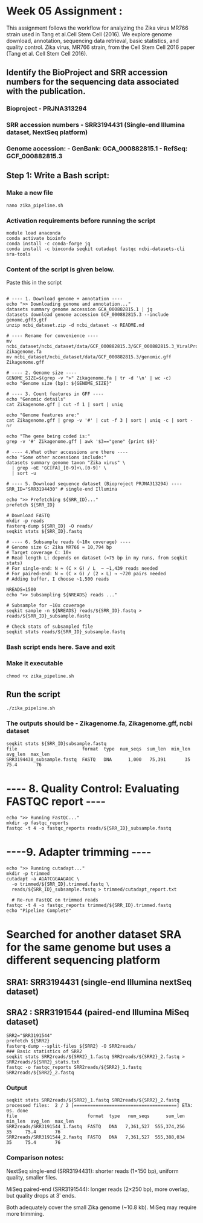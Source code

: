 # Week 05 Assignment :

This assignment follows the workflow for analyzing the Zika virus MR766 strain used in  Tang et al.Cell Stem Cell (2016). We explore genome download, annotation, sequencing data retrieval,  basic statistics, and quality control. Zika virus, MR766 strain, from the Cell Stem Cell 2016 paper (Tang et al. Cell Stem Cell 2016).

## Identify the BioProject and SRR accession numbers for the sequencing data associated with the publication.
### Bioproject - PRJNA313294
### SRR accession numbers - SRR3194431 (Single-end Illumina dataset, NextSeq platform)
### Genome accession:  - GenBank: GCA_000882815.1  - RefSeq: GCF_000882815.3 

## Step 1: Write a Bash script:
### Make a new file
```
nano zika_pipeline.sh
```
### Activation requirements before running the script
```
module load anaconda 
conda activate bioinfo
conda install -c conda-forge jq
conda install -c bioconda seqkit cutadapt fastqc ncbi-datasets-cli sra-tools
```
### Content of the script is given below. 
Paste this in the script 
```#!/usr/bin/env bash

# ---- 1. Download genome + annotation ----
echo ">> Downloading genome and annotation..."
datasets summary genome accession GCA_000882815.1 | jq
datasets download genome accession GCF_000882815.3 --include genome,gff3,gtf
unzip ncbi_dataset.zip -d ncbi_dataset -x README.md

# ---- Rename for convenience ----
mv ncbi_dataset/ncbi_dataset/data/GCF_000882815.3/GCF_000882815.3_ViralProj36615_genomic.fna Zikagenome.fa
mv ncbi_dataset/ncbi_dataset/data/GCF_000882815.3/genomic.gff Zikagenome.gff

# ---- 2. Genome size ----
GENOME_SIZE=$(grep -v ">" Zikagenome.fa | tr -d '\n' | wc -c)
echo "Genome size (bp): ${GENOME_SIZE}" 

# ---- 3. Count features in GFF ----
echo "Genomic details"
cat Zikagenome.gff | cut -f 1 | sort | uniq

echo "Genome features are:"
cat Zikagenome.gff | grep -v '#' | cut -f 3 | sort | uniq -c | sort -nr

echo "The gene being coded is:"
grep -v '#' Zikagenome.gff | awk '$3=="gene" {print $9}'

# ---- 4.What other accessions are there ----
echo "Some other accessions include:" 
datasets summary genome taxon "Zika virus" \
  | grep -oE 'GC[FA]_[0-9]+\.[0-9]' \
  | sort -u

# ---- 5. Download sequence dataset (Bioproject PRJNA313294) ----
SRR_ID="SRR3194430" # single-end Illumina

echo ">> Prefetching ${SRR_ID}..."
prefetch ${SRR_ID}

# Download FASTQ
mkdir -p reads
fasterq-dump ${SRR_ID} -O reads/
seqkit stats ${SRR_ID}.fastq

# ---- 6. Subsample reads (~10x coverage) ----
# Genome size G: Zika MR766 ≈ 10,794 bp
# Target coverage C: 10×
# Read length L: depends on dataset (≈75 bp in my runs, from seqkit stats)
# For single-end: N ≈ (C × G) / L  → ~1,439 reads needed
# For paired-end: N ≈ (C × G) / (2 × L) → ~720 pairs needed
# Adding buffer, I choose ~1,500 reads

NREADS=1500
echo ">> Subsampling ${NREADS} reads ..."

# Subsample for ~10x coverage
seqkit sample -n ${NREADS} reads/${SRR_ID}.fastq > reads/${SRR_ID}_subsample.fastq

# Check stats of subsampled file
seqkit stats reads/${SRR_ID}_subsample.fastq

```
### Bash script ends here. Save and exit
### Make it executable 
```
chmod +x zika_pipeline.sh
```
## Run the script 
```
./zika_pipeline.sh
```
### The outputs should be - Zikagenome.fa, Zikagenome.gff, ncbi dataset
```
seqkit stats ${SRR_ID}subsample.fastq
file                        format  type  num_seqs  sum_len  min_len  avg_len  max_len
SRR3194430_subsample.fastq  FASTQ   DNA      1,000   75,391       35     75.4       76
```
# ---- 8. Quality Control: Evaluating FASTQC report ----
```
echo ">> Running FastQC..."
mkdir -p fastqc_reports
fastqc -t 4 -o fastqc_reports reads/${SRR_ID}_subsample.fastq
```
# ----9. Adapter trimming ----
```
echo ">> Running cutadapt..."
mkdir -p trimmed 
cutadapt -a AGATCGGAAGAGC \
  -o trimmed/${SRR_ID}.trimmed.fastq \
  reads/${SRR_ID}_subsample.fastq > trimmed/cutadapt_report.txt

  # Re-run FastQC on trimmed reads
fastqc -t 4 -o fastqc_reports trimmed/${SRR_ID}.trimmed.fastq 
echo "Pipeline Complete"
```

# Searched for another dataset SRA for the same genome but uses a different sequencing platform
## SRA1: SRR3194431 (single-end Illumina nextSeq dataset)
## SRA2 : SRR3191544 (paired-end Illumina MiSeq dataset)
```
SRR2="SRR3191544"
prefetch ${SRR2}
fasterq-dump --split-files ${SRR2} -O SRR2reads/
### Basic statistics of SRR2
seqkit stats SRR2reads/${SRR2}_1.fastq SRR2reads/${SRR2}_2.fastq > SRR2reads/${SRR2}_stats.txt
fastqc -o fastqc_reports SRR2reads/${SRR2}_1.fastq SRR2reads/${SRR2}_2.fastq
```
### Output
```
seqkit stats SRR2reads/${SRR2}_1.fastq SRR2reads/${SRR2}_2.fastq
processed files:  2 / 2 [======================================] ETA: 0s. done
file                          format  type   num_seqs      sum_len  min_len  avg_len  max_len
SRR2reads/SRR3191544_1.fastq  FASTQ   DNA   7,361,527  555,374,256       35     75.4       76
SRR2reads/SRR3191544_2.fastq  FASTQ   DNA   7,361,527  555,388,034       35     75.4       76
```
### Comparison notes:
NextSeq single-end (SRR3194431): shorter reads (1×150 bp), uniform quality, smaller files.

MiSeq paired-end (SRR3191544): longer reads (2×250 bp), more overlap, but quality drops at 3′ ends.

Both adequately cover the small Zika genome (~10.8 kb). MiSeq may require more trimming.
